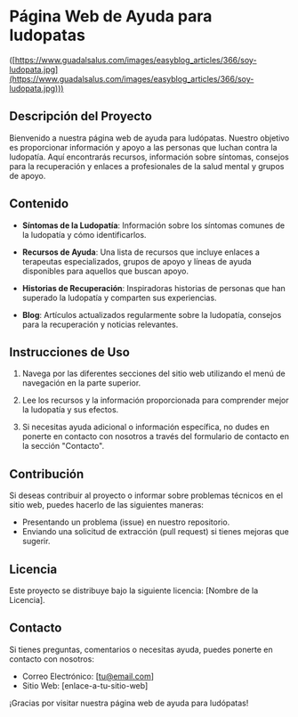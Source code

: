 
# Página Web de Ayuda para ludopatas

([https://www.guadalsalus.com/images/easyblog_articles/366/soy-ludopata.jpg](https://www.guadalsalus.com/images/easyblog_articles/366/soy-ludopata.jpg)))

## Descripción del Proyecto

Bienvenido a nuestra página web de ayuda para ludópatas. Nuestro objetivo es proporcionar información y apoyo a las personas que luchan contra la ludopatía. Aquí encontrarás recursos, información sobre síntomas, consejos para la recuperación y enlaces a profesionales de la salud mental y grupos de apoyo.

## Contenido

- **Síntomas de la Ludopatía**: Información sobre los síntomas comunes de la ludopatía y cómo identificarlos.

- **Recursos de Ayuda**: Una lista de recursos que incluye enlaces a terapeutas especializados, grupos de apoyo y líneas de ayuda disponibles para aquellos que buscan apoyo.

- **Historias de Recuperación**: Inspiradoras historias de personas que han superado la ludopatía y comparten sus experiencias.

- **Blog**: Artículos actualizados regularmente sobre la ludopatía, consejos para la recuperación y noticias relevantes.

## Instrucciones de Uso

1. Navega por las diferentes secciones del sitio web utilizando el menú de navegación en la parte superior.

2. Lee los recursos y la información proporcionada para comprender mejor la ludopatía y sus efectos.

3. Si necesitas ayuda adicional o información específica, no dudes en ponerte en contacto con nosotros a través del formulario de contacto en la sección "Contacto".

## Contribución

Si deseas contribuir al proyecto o informar sobre problemas técnicos en el sitio web, puedes hacerlo de las siguientes maneras:

- Presentando un problema (issue) en nuestro repositorio.
- Enviando una solicitud de extracción (pull request) si tienes mejoras que sugerir.

## Licencia

Este proyecto se distribuye bajo la siguiente licencia: [Nombre de la Licencia].

## Contacto

Si tienes preguntas, comentarios o necesitas ayuda, puedes ponerte en contacto con nosotros:

- Correo Electrónico: [tu@email.com]
- Sitio Web: [enlace-a-tu-sitio-web]

¡Gracias por visitar nuestra página web de ayuda para ludópatas!


